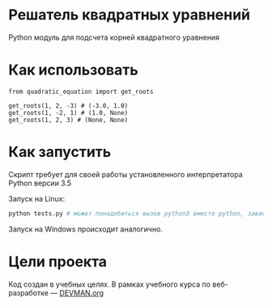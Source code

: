 # Решатель квадратных уравнений

Python модуль для подсчета корней квадратного уравнения


# Как использовать

```
from quadratic_equation import get_roots

get_roots(1, 2, -3) # (-3.0, 1.0)
get_roots(1, -2, 1) # (1.0, None)
get_roots(1, 2, 3) # (None, None)

```


# Как запустить

Скрипт требует для своей работы установленного интерпретатора Python версии 3.5

Запуск на Linux:

```bash
python tests.py # может понадобиться вызов python3 вместо python, зависит от настроек операционной системы
```

Запуск на Windows происходит аналогично.

# Цели проекта

Код создан в учебных целях. В рамках учебного курса по веб-разработке ― [DEVMAN.org](https://devman.org)
